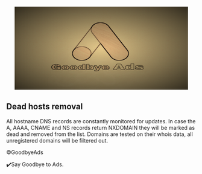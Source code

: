 <p align="center">
  <img width="460" height="220" src="https://raw.githubusercontent.com/jerryn70/GoodbyeAds/master/Images/GoodbyeAds.png">
</p>

## Dead hosts removal
All hostname DNS records are constantly monitored for updates. In case the A, AAAA, CNAME and NS records return NXDOMAIN they will be marked as dead and removed from the list. Domains are tested on their whois data, all unregistered domains will be filtered out.

©️GoodbyeAds

✔️Say Goodbye to Ads.